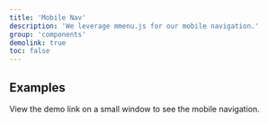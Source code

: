 ```yaml
---
title: 'Mobile Nav'
description: 'We leverage mmenu.js for our mobile navigation.'
group: 'components'
demolink: true
toc: false
---
```


## Examples

View the demo link on a small window to see the mobile navigation.
